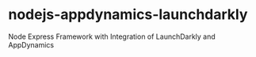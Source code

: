 # nodejs-appdynamics-launchdarkly
Node Express Framework with Integration of LaunchDarkly and AppDynamics
